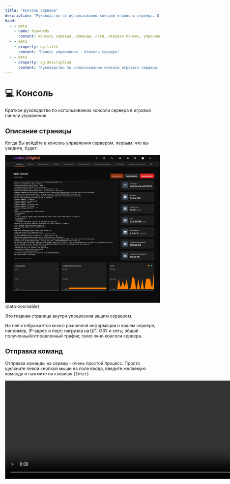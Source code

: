 ```yaml
---
title: "Консоль сервера"
description: "Руководство по использованию консоли игрового сервера. Отправка команд, мониторинг логов и управление сервером через консоль."
head:
  - - meta
    - name: keywords
      content: консоль сервера, команды, логи, игровая панель, управление сервером, мониторинг
  - - meta
    - property: og:title 
      content: "Панель управления - Консоль сервера"
  - - meta
    - property: og:description
      content: "Руководство по использованию консоли игрового сервера. Отправка команд, мониторинг логов и управление сервером через консоль."
---
```


# 💻 Консоль

Краткое руководство по использованию консоли сервера в игровой панели управления.

## Описание страницы

Когда Вы войдёте в консоль управления сервером, первым, что вы увидите, будет:

![server console](/images/panel/console.png){data-zoomable}

Это главная страница внутри управления вашим сервером.

На ней отображается много различной информации о вашем сервере, например, IP-адрес и порт; нагрузка на ЦП, ОЗУ и сеть; общий полученный/отправленный трафик; само окно консоли сервера.

## Отправка команд

Отправка команды на сервер - очень простой процесс. Просто щелкните левой кнопкой мыши на поле ввода, введите желаемую команду и нажмите на клавишу `[Enter]`

<video width="960" height="320" autoplay loop muted controls>
  <source src="/videos/panel/console/send-command.mp4" type="video/mp4" />
</video>
